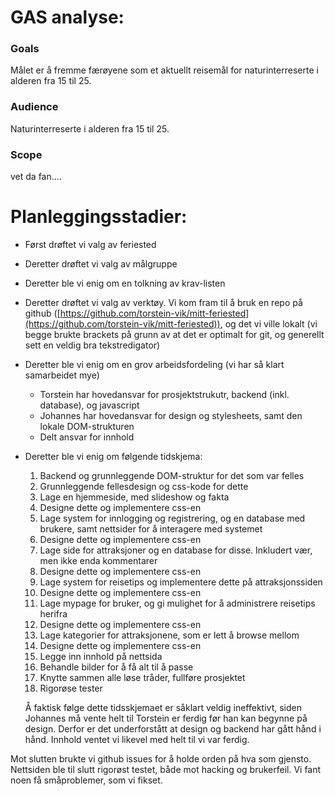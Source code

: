 # GAS analyse:

### Goals

Målet er å fremme færøyene som et aktuellt reisemål for naturinterreserte i alderen fra 15 til 25.

### Audience

Naturinterreserte i alderen fra 15 til 25.

### Scope

vet da fan....

# Planleggingsstadier:

* Først drøftet vi valg av feriested
* Deretter drøftet vi valg av målgruppe
* Deretter ble vi enig om en tolkning av krav-listen
* Deretter drøftet vi valg av verktøy. Vi kom fram til å bruk en repo på github ([https://github.com/torstein-vik/mitt-feriested](https://github.com/torstein-vik/mitt-feriested)), og det vi ville lokalt (vi begge brukte brackets på grunn av at det er optimalt for git, og generellt sett en veldig bra tekstredigator)
* Deretter ble vi enig om en grov arbeidsfordeling (vi har så klart samarbeidet mye)
  * Torstein har hovedansvar for prosjektstrukutr, backend (inkl. database), og javascript
  * Johannes har hovedansvar for design og stylesheets, samt den lokale DOM-strukturen
  * Delt ansvar for innhold
* Deretter ble vi enig om følgende tidskjema:
  1. Backend og grunnleggende DOM-struktur for det som var felles
  2. Grunnleggende fellesdesign og css-kode for dette
  3. Lage en hjemmeside, med slideshow og fakta
  4. Designe dette og implementere css-en
  5. Lage system for innlogging og registrering, og en database med brukere, samt nettsider for å interagere med systemet
  6. Designe dette og implementere css-en
  7. Lage side for attraksjoner og en database for disse. Inkludert vær, men ikke enda kommentarer
  8. Designe dette og implementere css-en
  9. Lage system for reisetips og implementere dette på attraksjonssiden
  10. Designe dette og implementere css-en
  11. Lage mypage for bruker, og gi mulighet for å administrere reisetips herifra
  12. Designe dette og implementere css-en
  11. Lage kategorier for attraksjonene, som er lett å browse mellom
  12. Designe dette og implementere css-en
  13. Legge inn innhold på nettsida
  14. Behandle bilder for å få alt til å passe
  15. Knytte sammen alle løse tråder, fullføre prosjektet
  16. Rigorøse tester
  
    Å faktisk følge dette tidsskjemaet er såklart veldig ineffektivt, siden Johannes må vente helt til Torstein er ferdig før han kan begynne på design. Derfor er det underforstått at design og backend har gått hånd i hånd. Innhold ventet vi likevel med helt til vi var ferdig.

Mot slutten brukte vi github issues for å holde orden på hva som gjensto. Nettsiden ble til slutt rigorøst testet, både mot hacking og brukerfeil. Vi fant noen få småproblemer, som vi fikset.
